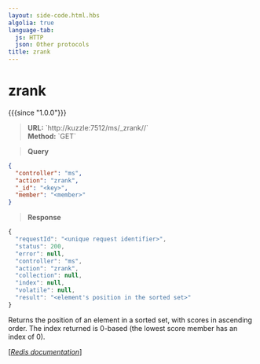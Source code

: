 ```yaml
---
layout: side-code.html.hbs
algolia: true
language-tab:
  js: HTTP
  json: Other protocols
title: zrank
---
```


# zrank

{{{since "1.0.0"}}}




<blockquote class="js">
<p>
<b>URL:</b> `http://kuzzle:7512/ms/_zrank/<key>/<member>`  
</br><b>Method:</b> `GET`
</p>
</blockquote>


<blockquote class="json">
<p>
<b>Query</b>
</p>
</blockquote>


```json
{
  "controller": "ms",
  "action": "zrank",
  "_id": "<key>",
  "member": "<member>"
}
```

>**Response**

```javascript
{
  "requestId": "<unique request identifier>",
  "status": 200,
  "error": null,
  "controller": "ms",
  "action": "zrank",
  "collection": null,
  "index": null,
  "volatile": null,
  "result": "<element's position in the sorted set>"
}
```

Returns the position of an element in a sorted set, with scores in ascending order. The index returned is 0-based (the lowest score member has an index of 0).

[[_Redis documentation_]](https://redis.io/commands/zrank)
